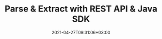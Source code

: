 ---
############################# Static ############################
layout: "product"
date: 2021-04-27T09:31:06+03:00
draft: false

product: "Parser"
product_tag: "parser"
platform: "Java"
platform_tag: "java"

############################# Head ############################
head_title: "Java Cloud SDK | Parser REST API | Data Extraction"
head_description: "Java document parser API to extract text, images, metadata &amp; encoding from databases, Word, Excel, presentations, PDF, email, EPUB and ZIP files."

############################# Header ############################
title: "Parse & Extract with REST API & Java SDK"
description: "Parse documents such as invoices, receipts or financial tables to extract text, images and metadata from 40+ popular document formats."
button:
    enable: true

############################# SubMenu ############################
submenu:
    enable: true
    
    left:
        img_alt: "GroupDocs.Parser Cloud SDK for Java"
        image: "/sdk/272x272/groupdocs_parser-for-java.webp"
        product: "GroupDocs.Parser"
        platform: "Java"

    middle:
        button:
            # button loop
            - link: "#overview"
              text: "Overview"

            # button loop
            - link: "#features"
              text: "Features"


            # button loop
            - link: "https://docs.groupdocs.cloud/parser/release-notes/"
              text: "Release Notes"

            # button loop
            - link: "https://purchase.groupdocs.cloud/pricing"
              text: "Pricing"

    right:
        link_download: "https://groupdocscloud.github.io/"
        link_learn: "https://docs.groupdocs.cloud/parser/"
        link_buy: "https://purchase.groupdocs.cloud/buy"

############################# Overview ############################
overview:
    enable: true
    content: |
      GroupDocs.Parser Cloud for Java is a wrapper around document data extraction REST API to parse over 50 document types. Parsing documents with predefined templates is one of the most valuable features of GroupDocs.Parser Cloud API. It is very simple and easy to define templates and extract data from invoices or other kinds of typical documents.
      The API provides methods to extract images, extract text and metadata from almost all of the most common file formats. Along with the regular documents, you can use the supported features on password protected files and containers like ZIP archives, OST/PST mail data files, eBooks, markups, and PDF portfolios in your Java applications.
    tabs:
      enable: true
      
      ## TAB ONE ##
      tab_one:
        description: |
          An overview of the features supported by the document parser Cloud API.
      
        left:
          enable: true
          icon: "fas fa-list-ul"
          title: "Features"
          content: |
            * Parse documents
            * Parse document by template
            * Extract text
            * Extract images
            * Extract metadata
        right:
          enable: true
          icon: "fas fa-files-o"
          title: "Extract from Documents"
          content: |
            * Emails
            * eBooks
            * PDF files
            * PDF Portfolio
            * Files within ZIP archives
            * Text and Markup documents
            * Microsoft & OpenDocument Formats
      
      ## TAB TWO ##
      tab_two:
        description: |
          Document parser Cloud API supported formats.

        left:
          enable: true
          table:
            # table loop
            - title: "Microsoft Office Formats"
              content: |
                * **Word Processing**: DOC, DOCX, DOCM, DOT, DOTX, DOTM
                * **Spreadsheets**: XLS, XLSX, XLSM, XLSB, XLT, XLTX, XLTM, XLA, XLAM
                * **Presentations**: PPT, PPTX, PPTM, PPS, PPSX, PPSM, POT, POTX, POTM
                * **OneNote**: ONE

        right:
          enable: true
          table:
            # table loop
            - title: "OpenDocument & Other Formats"
              content: |
                * **OpenDocument Formats**: ODT, OTT, ODS, OTS, ODP, OTP
                * **Text**: TXT, RTF
                * **Markup**: HTML, XHTML, MHTML, MD, XML
                * **Portable Formats**: PDF
                * **Email**: PST, OST, EML, EMLX, MSG
                * **eBook Formats**: EPUB, FB2, CHM
                * **Other**: NUMBERS, CSV, ZIP


      ## TAB THREE ##
      tab_three:
        description: |
          Supported Operating Systems and Frameworks
      
        left:
          enable: true
          table:
            # table loop
            - icon: "fab fa-windows"
              title: "Operating Systems"
              content: |
                * Microsoft Windows Desktop
                * Microsoft Windows Server
                * Linux
                * MacOS

            # table loop
            - icon: "fas fa-code"
              title: "Supported Frameworks"
              content: |
                * Java 7 (1.7) and above

        right:
          enable: true
          table:
            # table loop
            - icon: "fas fa-cogs"
              title: "Development Environments"
              content: |
                * NetBeans
                * IntelliJ IDEA
                * Eclipse
            # table loop
            - icon: "fas fa-tools"
              title: "Build Automation Tool"
              content: |
                * Maven

############################# Features ############################
features:
    enable: true
    title: "Document Parser REST API Features"

    feature:
      # feature loop
      - icon: "fas fa-files-o"
        content: "Parse PDF, word processing documents, spreadsheets & presentations"

      # feature loop
      - icon: "fas fa-file"
        content: "Parse Microsoft Word, Excel, PowerPoint and OpenDocument template files"

      # feature loop
      - icon: "fas fa-file-text"
        content: "Parse Macro-Enabled document & templates for MS Word, Excel & PowerPoint"
      
      # feature loop
      - icon: "fas fa-file-text-o"
        content: "Extract text content from the whole document"

      # feature loop
      - icon: "fas fa-file-image-o"
        content: "Extract text and images from specific pages"

      # feature loop
      - icon: "fas fa-font"
        content: "Extract formatted text by setting extraction mode"

      # feature loop
      - icon: "fas fa-file-archive-o"
        content: "Extract text from the documents in ZIP archives or Emails"

      # feature loop
      - icon: "fas fa-envelope-o"
        content: "Retrieve documents from Emails, PDF portfolios & MS Outlook storages"

      # feature loop
      - icon: "fas fa-files-o"
        content: "Get document page count and other information"
    
    more_feature:
      # more_feature_loop
      - title: "Extract Images from a Document"
        content: "GroupDocs.Parser Cloud API, provides several ways to extract images from the documents. You can extract all the images from the whole document, extract images from the specific pages by setting pages range. Following example shows how to extract images from a document inside a container."

      # more_feature_loop
      - title: "Extract images from a PDF Portfolio - Java"
        content: |          
          
          ```Java
          // Get AppKey and AppSID from https://dashboard.groupdocs.cloud
          String MyAppKey = "";
          String MyAppSid = "";

          Configuration configuration = new Configuration(MyAppSid, MyAppKey);
          ParseApi apiInstance = new ParseApi(configuration);

          FileInfo fileInfo = new FileInfo();
          fileInfo.setFilePath("pdf/PDF with attachements.pdf");
          fileInfo.setPassword("password");

          ContainerItemInfo containerItemInfo = new ContainerItemInfo();
          containerItemInfo.setRelativePath("template-document.pdf");

          ImagesOptions options = new ImagesOptions();
          options.setFileInfo(fileInfo);
          options.setContainerItemInfo(containerItemInfo);
    
          ImagesRequest request = new ImagesRequest(options);
          ImagesResult response = apiInstance.images(request);

          // For complete examples and data files, visit https://github.com/groupdocs-parser-cloud/groupdocs-parser-cloud-java-samples
          ```

############################# Support ############################
support:
    enable: true

############################# Solutions ############################
solutions:
    enable: true
    title: "GroupDocs.Parser Cloud also offers individual document parsing SDKs for other languages as listed below:"

    solution:
        # solution loop
        - img_alt: "GroupDocs.Parser Cloud for cURL"
          image: "/sdk/272x272/groupdocs_parser-for-curl.webp"
          product: "GroupDocs.Parser"
          platform: "Cloud for cURL"
          link: "/parser/curl"

        # solution loop
        - img_alt: "GroupDocs.Parser Cloud SDK for .NET"
          image: "/sdk/272x272/groupdocs_parser-for-net.webp"
          product: "GroupDocs.Parser"
          platform: "Cloud SKD for .NET"
          link: "/parser/net"

        # solution loop
        - img_alt: "GroupDocs.Parser Cloud SDK for PHP"
          image: "/sdk/272x272/groupdocs_parser-for-php.webp"
          product: "GroupDocs.Parser"
          platform: "PHP"
          link: "/parser/php"

        # solution loop
        - img_alt: "GroupDocs.Parser Cloud SDK for Python"
          image: "/sdk/272x272/groupdocs_parser-for-python.webp"
          product: "GroupDocs.Parser"
          platform: "Python"
          link: "/parser/python"

        # solution loop
        - img_alt: "GroupDocs.Parser Cloud SDK for Ruby"
          image: "/sdk/272x272/groupdocs_parser-for-ruby.webp"
          product: "GroupDocs.Parser"
          platform: "Ruby"
          link: "/parser/ruby"

        # solution loop
        - img_alt: "GroupDocs.Parser Cloud SDK for Node.js"
          image: "/sdk/272x272/groupdocs_parser-for-node.webp"
          product: "GroupDocs.Parser"
          platform: "Node.js"
          link: "/parser/nodejs"
   

############################# Back to top ###############################
back_to_top:
  enable: true
---